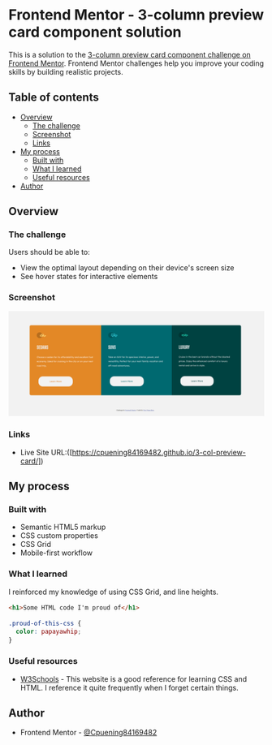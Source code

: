 # Frontend Mentor - 3-column preview card component solution

This is a solution to the [3-column preview card component challenge on Frontend Mentor](https://www.frontendmentor.io/challenges/3column-preview-card-component-pH92eAR2-). Frontend Mentor challenges help you improve your coding skills by building realistic projects. 

## Table of contents

- [Overview](#overview)
  - [The challenge](#the-challenge)
  - [Screenshot](#screenshot)
  - [Links](#links)
- [My process](#my-process)
  - [Built with](#built-with)
  - [What I learned](#what-i-learned)
  - [Useful resources](#useful-resources)
- [Author](#author)

## Overview

### The challenge

Users should be able to:

- View the optimal layout depending on their device's screen size
- See hover states for interactive elements

### Screenshot

![Desktop View](images/desktop_view.PNG)


### Links

- Live Site URL:([https://cpuening84169482.github.io/3-col-preview-card/])

## My process

### Built with

- Semantic HTML5 markup
- CSS custom properties
- CSS Grid
- Mobile-first workflow

### What I learned

I reinforced my knowledge of using CSS Grid, and line heights.

```html
<h1>Some HTML code I'm proud of</h1>
```
```css
.proud-of-this-css {
  color: papayawhip;
}
```

### Useful resources

- [W3Schools](https://www.w3schools.com/html/html_css.asp) - This website is a good reference for learning CSS and HTML. I reference it quite frequently when I forget certain things.

## Author

- Frontend Mentor - [@Cpuening84169482](https://www.frontendmentor.io/profile/Cpuening84169482)
